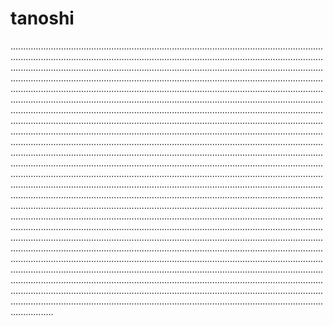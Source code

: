 # tanoshi

.............................................................................................................................................................................................................................................................................................................................................................................................................................................................................................................................................................................................................................................................................................................................................................................................................................................................................................................................................................................................................................................................................................................................................................................................................................................................................................................................................................................................................................................................................................................................................................................................................................................................................................................................................................................................................................................................................................................................................................................................................................................................................................................................................................................................................................................................................................................................................................................................................................................................................................................................................................................................................................................................................................................................................................................................................................................................................................................................................................................................................................................................................................................................................................................................................................................